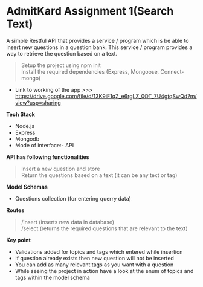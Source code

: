 # AdmitKard Assignment 1(Search Text)
A simple Restful API that provides a service / program which is be able to insert new questions in a question bank. This service / program  provides a way to retrieve the question based on a text.
 

> Setup the project using npm init<br />
> Install the required dependencies (Express, Mongoose, Connect-mongo)<br />

- Link to working of the app >>> https://drive.google.com/file/d/13K9iF1qZ_e6rgLZ_0OT_7U4gtqSwQd7m/view?usp=sharing

**Tech Stack**
- Node.js<br />
- Express <br/>
- Mongodb <br/>
- Mode of interface:- API

**API has following functionalities**

> Insert a new question and store<br />
> Return the questions based on a text (it can be any text or tag) <br />

**Model Schemas**

- Questions collection (for entering querry data)

**Routes**

> /insert (inserts new data in database)<br />
> /select (returns the required questions that are relevant to the text)<br />

**Key point**
- Validations added for topics and tags which entered while insertion<br />
- If question already exists then new question will not be inserted <br />
- You can add as many relevant tags as you want with a question<br/>
- While seeing the project in action have a look at the enum of topics and tags within the model schema<br/>





